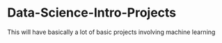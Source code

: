 # Data-Science-Intro-Projects
This will have basically a lot of basic projects involving machine learning
